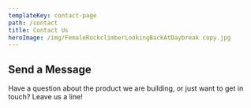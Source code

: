```yaml
---
templateKey: contact-page
path: /contact
title: Contact Us
heroImage: /img/FemaleRockclimberLookingBackAtDaybreak copy.jpg
---
```


## Send a Message

Have a question about the product we are building, or just want to get in touch? Leave us a line!
